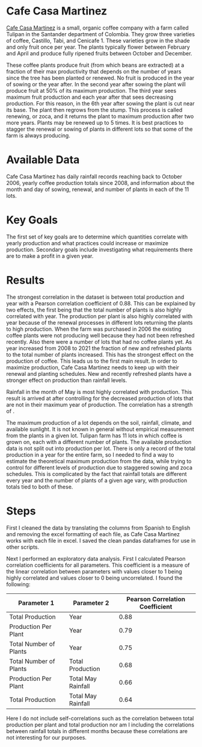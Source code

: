 # Cafe Casa Martinez
[Cafe Casa Martinez](https://www.cafecasamartinez.com/) is a small, organic coffee company with a farm called Tulipan in the Santander department of Colombia. They grow three varieties of coffee, Castillo, Tabi, and Cenicafe 1. These varieties grow in the shade and only fruit once per year. The plants typically flower between February and April and produce fully ripened fruits between October and December.

These coffee plants produce fruit (from which beans are extracted) at a fraction of their max productivity that depends on the number of years since the tree has been planted or renewed. No fruit is produced in the year of sowing or the year after. In the second year after sowing the plant will produce fruit at 50% of its maximum production. The third year sees maximum fruit production and each year after that sees decreasing production. For this reason, in the 6th year after sowing the plant is cut near its base. The plant then regrows from the stump. This process is called renewing, or zoca, and it returns the plant to maximum production after two more years. Plants may be renewed up to 5 times. It is best practices to stagger the renewal or sowing of plants in different lots so that some of the farm is always producing.

# Available Data
Cafe Casa Martinez has daily rainfall records reaching back to October 2006, yearly coffee production totals since 2008, and information about the month and day of sowing, renewal, and number of plants in each of the 11 lots. 

# Key Goals
The first set of key goals are to determine which quantities correlate with yearly production and what practices could increase or maximize production. Secondary goals include investigating what requirements there are to make a profit in a given year. 

# Results
The strongest correlation in the dataset is between total production and year with a Pearson correlation coefficient of 0.88. This can be explained by two effects, the first being that the total number of plants is also highly correlated with year. The production per plant is also highly correlated with year because of the renewal processes in different lots returning the plants to high production. When the farm was purchased in 2006 the existing coffee plants were not producing well because they had not been refreshed recently. Also there were a number of lots that had no coffee plants yet. As year increased from 2008 to 2021 the fraction of new and refreshed plants to the total number of plants increased. This has the strongest effect on the production of coffee. This leads us to the first main result. In order to maximize production, Cafe Casa Martinez needs to keep up with their renewal and planting schedules. New and recently refreshed plants have a stronger effect on production than rainfall levels.

Rainfall in the month of May is most highly correlated with production. This result is arrived at after controlling for the decreased production of lots that are not in their maximum year of production. The correlation has a strength of .

The maximum production of a lot depends on the soil, rainfall, climate, and available sunlight. It is not known in general without empirical measurement from the plants in a given lot. Tulipan farm has 11 lots in which coffee is grown on, each with a different number of plants. The available production data is not split out into production per lot. There is only a record of the total production in a year for the entire farm, so I needed to find a way to estimate the theoretical maximum production from the data, while trying to control for different levels of production due to staggered sowing and zoca schedules. This is complicated by the fact that rainfall totals are different every year and the number of plants of a given age vary, with production totals tied to both of these.

# Steps
First I cleaned the data by translating the columns from Spanish to English and removing the excel formatting of each file, as Cafe Casa Martinez works with each file in excel. I saved the clean pandas dataframes for use in other scripts. 

Next I performed an exploratory data analysis. First I calculated Pearson correlation coefficients for all parameters. This coefficient is a measure of the linear correlation between parameters with values closer to 1 being highly correlated and values closer to 0 being uncorrelated. I found the following:

| Parameter 1      | Parameter 2 | Pearson Correlation Coefficient |
| ---------------- | ----------- | ------------------------------- |
|  Total Production  |  Year  |  0.88 |
|  Production Per Plant  |  Year  |  0.79  |
|  Total Number of Plants  |  Year  |  0.75  |
|  Total Number of Plants  |  Total Production  |  0.68  |
|  Production Per Plant  |  Total May Rainfall  |  0.66  |
|  Total Production  |  Total May Rainfall  |  0.64  |

Here I do not include self-correlations such as the correlation between total production per plant and total production nor am I including the correlations between rainfall totals in different months because these correlations are not interesting for our purposes. 
